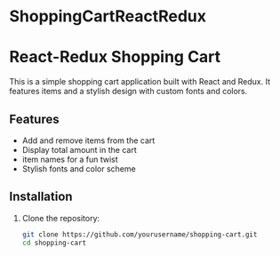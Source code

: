 # ShoppingCartReactRedux

# React-Redux Shopping Cart

This is a simple shopping cart application built with React and Redux. It features  items and a stylish design with custom fonts and colors.

## Features

- Add and remove items from the cart
- Display total amount in the cart
-  item names for a fun twist
- Stylish  fonts and color scheme

## Installation

1. Clone the repository:
   ```bash
   git clone https://github.com/yourusername/shopping-cart.git
   cd shopping-cart
